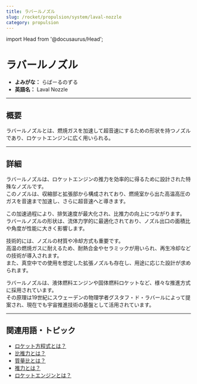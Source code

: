 ```yaml
---
title: ラバールノズル
slug: /rocket/propulsion/system/laval-nozzle
category: propulsion
---
```


import Head from '@docusaurus/Head';

<Head>
  <script type="application/ld+json">
    {`{
      "@context": "https://schema.org",
      "@type": "DefinedTerm",
      "name": "ラバールノズル",
      "inDefinedTermSet": "https://www.space-portal.org",
      "termCode": "rocket/propulsion/system/laval-nozzle",
      "description": "ラバールノズルとは、燃焼ガスを加速して超音速にするための形状を持つノズルであり、ロケットエンジンに広く用いられる。",
      "url": "https://www.space-portal.org/docs/rocket/propulsion/system/laval-nozzle"
    }`}
  </script>
</Head>

# ラバールノズル

- **よみがな：** らばーるのずる  
- **英語名：** Laval Nozzle  

---

## 概要

ラバールノズルとは、燃焼ガスを加速して超音速にするための形状を持つノズルであり、ロケットエンジンに広く用いられる。

---

## 詳細

ラバールノズルは、ロケットエンジンの推力を効率的に得るために設計された特殊なノズルです。  
このノズルは、収縮部と拡張部から構成されており、燃焼室から出た高温高圧のガスを音速まで加速し、さらに超音速へと導きます。  

この加速過程により、排気速度が最大化され、比推力の向上につながります。  
ラバールノズルの形状は、流体力学的に最適化されており、ノズル出口の面積比や角度が性能に大きく影響します。  

技術的には、ノズルの材質や冷却方式も重要です。  
高温の燃焼ガスに耐えるため、耐熱合金やセラミックが用いられ、再生冷却などの技術が導入されます。  
また、真空中での使用を想定した拡張ノズルも存在し、用途に応じた設計が求められます。  

ラバールノズルは、液体燃料エンジンや固体燃料ロケットなど、様々な推進方式に採用されています。  
その原理は19世紀にスウェーデンの物理学者グスタフ・ド・ラバールによって提案され、現在でも宇宙推進技術の基盤として活用されています。

---

## 関連用語・トピック

- [ロケット方程式とは？](/docs/rocket/propulsion/system/rocket-equation)
- [比推力とは？](/docs/rocket/propulsion/system/isp)
- [質量比とは？](/docs/rocket/propulsion/system/mass-ratio)
- [推力とは？](/docs/rocket/propulsion/system/thrust)
- [ロケットエンジンとは？](/docs/rocket/propulsion/rocket-engine)
